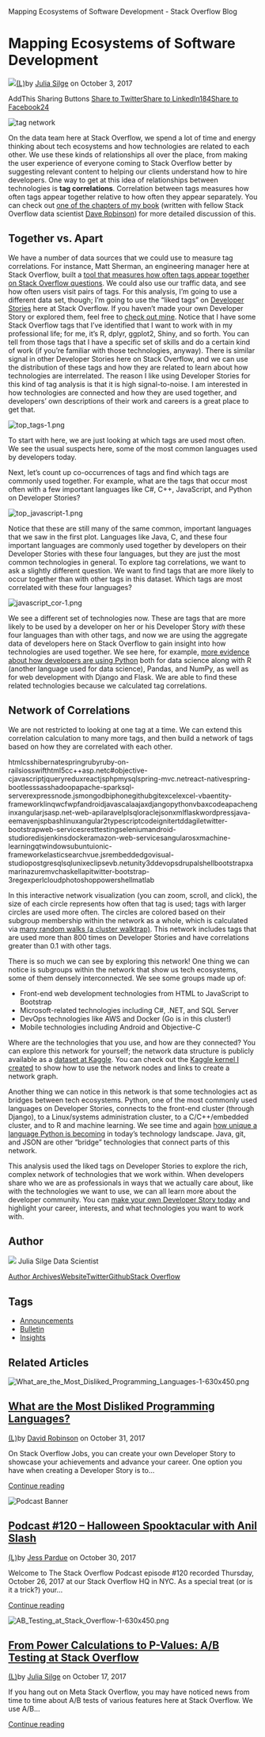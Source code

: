 Mapping Ecosystems of Software Development - Stack Overflow Blog

# Mapping Ecosystems of Software Development

[![](../_resources/9f3852d61f0ea645f36ca9603356689d.jpg)](https://stackoverflow.blog/authors/juliasilge/)[(L)](https://stackoverflow.blog/authors/juliasilge/)by [Julia Silge](https://stackoverflow.blog/authors/juliasilge/) on October 3, 2017

 AddThis Sharing Buttons
[Share to Twitter]()[Share to LinkedIn184]()[Share to Facebook24]()

![tag network](../_resources/84e85f5e7ba1aedaca3c59435620c382.png)

On the data team here at Stack Overflow, we spend a lot of time and energy thinking about tech ecosystems and how technologies are related to each other. We use these kinds of relationships all over the place, from making the user experience of everyone coming to Stack Overflow better by suggesting relevant content to helping our clients understand how to hire developers. One way to get at this idea of relationships between technologies is **tag correlations**. Correlation between tags measures how often tags appear together relative to how often they appear separately. You can check out [one of the chapters of my book](http://tidytextmining.com/ngrams.html#counting-and-correlating-pairs-of-words-with-the-widyr-package) (written with fellow Stack Overflow data scientist [Dave Robinson](https://stackoverflow.blog/authors/drobinson/)) for more detailed discussion of this.

## Together vs. Apart

We have a number of data sources that we could use to measure tag correlations. For instance, Matt Sherman, an engineering manager here at Stack Overflow, built a [tool that measures how often tags appear together on Stack Overflow questions](https://clipperhouse.github.io/stack-correlation/). We could also use our traffic data, and see how often users visit pairs of tags. For this analysis, I’m going to use a different data set, though; I’m going to use the “liked tags” on [Developer Stories](https://stackoverflow.com/users/story/join) here at Stack Overflow. If you haven’t made your own Developer Story or explored them, feel free to [check out mine](https://stackoverflow.com/story/juliasilge). Notice that I have some Stack Overflow tags that I’ve identified that I want to work with in my professional life; for me, it’s R, dplyr, ggplot2, Shiny, and so forth. You can tell from those tags that I have a specific set of skills and do a certain kind of work (if you’re familiar with those technologies, anyway). There is similar signal in other Developer Stories here on Stack Overflow, and we can use the distribution of these tags and how they are related to learn about how technologies are interrelated. The reason I like using Developer Stories for this kind of tag analysis is that it is high signal-to-noise. I am interested in how technologies are connected and how they are used together, and developers’ own descriptions of their work and careers is a great place to get that.

![top_tags-1.png](../_resources/f26b41e4212a2cfa7a49be3de007aa85.png)

To start with here, we are just looking at which tags are used most often. We see the usual suspects here, some of the most common languages used by developers today.

Next, let’s count up co-occurrences of tags and find which tags are commonly used together. For example, what are the tags that occur most often with a few important languages like C#, C++, JavaScript, and Python on Developer Stories?

![top_javascript-1.png](../_resources/23a1db9c546d681bda950252797154d6.png)

Notice that these are still many of the same common, important languages that we saw in the first plot. Languages like Java, C, and these four important languages are commonly used together by developers on their Developer Stories with these four languages, but they are just the most common technologies in general. To explore tag correlations, we want to ask a slightly different question. We want to find tags that are more likely to occur together than with other tags in this dataset. Which tags are most correlated with these four languages?

![javascript_cor-1.png](../_resources/e3ebf545f1da44049045407f5bdadcb2.png)

We see a different set of technologies now. These are tags that are more likely to be used by a developer on her or his Developer Story *with* these four languages than with other tags, and now we are using the aggregate data of developers here on Stack Overflow to gain insight into how technologies are used together. We see here, for example, [more evidence about how developers are using Python](https://stackoverflow.blog/2017/09/14/python-growing-quickly/) both for data science along with R (another language used for data science), Pandas, and NumPy, as well as for web development with Django and Flask. We are able to find these related technologies because we calculated tag correlations.

## Network of Correlations

We are not restricted to looking at one tag at a time. We can extend this correlation calculation to many more tags, and then build a network of tags based on how they are correlated with each other.

htmlcsshibernatespringrubyruby-on-railsiosswifthtml5cc++asp.netc#objective-cjavascriptjqueryreduxreactjsphpmysqlspring-mvc.netreact-nativespring-bootlesssasshadoopapache-sparksql-serverexpressnode.jsmongodbiphonegithubgitexcelexcel-vbaentity-frameworklinqwcfwpfandroidjavascalaajaxdjangopythonvbaxcodeapachenginxangularjsasp.net-web-apilaravelplsqloraclejsonxmlflaskwordpressjava-eemavenjspbashlinuxangular2typescriptcodeignitertddagiletwitter-bootstrapweb-servicesresttestingseleniumandroid-studioredisjenkinsdockeramazon-web-servicesangularosxmachine-learningqtwindowsubuntuionic-frameworkelasticsearchvue.jsrembeddedgovisual-studiopostgresqlsqlunixeclipsevb.netunity3ddevopsdrupalshellbootstrapxamarinazuremvchaskellapitwitter-bootstrap-3regexperlcloudphotoshoppowershellmatlab

In this interactive network visualization (you can zoom, scroll, and click), the size of each circle represents how often that tag is used; tags with larger circles are used more often. The circles are colored based on their subgroup membership within the network as a whole, which is calculated via [many random walks (a cluster walktrap)](https://stackoverflow.com/questions/9471906/what-are-the-differences-between-community-detection-algorithms-in-igraph/). This network includes tags that are used more than 800 times on Developer Stories and have correlations greater than 0.1 with other tags.

There is so much we can see by exploring this network! One thing we can notice is subgroups within the network that show us tech ecosystems, some of them densely interconnected. We see some groups made up of:

- Front-end web development technologies from HTML to JavaScript to Bootstrap
- Microsoft-related technologies including C#, .NET, and SQL Server
- DevOps technologies like AWS and Docker (Go is in this cluster!)
- Mobile technologies including Android and Objective-C

Where are the technologies that you use, and how are they connected? You can explore this network for yourself; the network data structure is publicly available as a [dataset at Kaggle](https://www.kaggle.com/stackoverflow/stack-overflow-tag-network/). You can check out the [Kaggle kernel I created](https://www.kaggle.com/juliasilge/network-graph/code) to show how to use the network nodes and links to create a network graph.

Another thing we can notice in this network is that some technologies act as bridges between tech ecosystems. Python, one of the most commonly used languages on Developer Stories, connects to the front-end cluster (through Django), to a Linux/systems administration cluster, to a C/C++/embedded cluster, and to R and machine learning. We see time and again [how unique a language Python is becoming](https://stackoverflow.blog/2017/09/06/incredible-growth-python/) in today’s technology landscape. Java, git, and JSON are other “bridge” technologies that connect parts of this network.

This analysis used the liked tags on Developer Stories to explore the rich, complex network of technologies that we work within. When developers share who we are as professionals in ways that we actually care about, like with the technologies we want to use, we can all learn more about the developer community. You can [make your own Developer Story today](https://stackoverflow.com/users/story/join) and highlight your career, interests, and what technologies you want to work with.

## Author

![](../_resources/769935d2020372203a6c9af3a57cd991.jpg)
Julia Silge
Data Scientist

[Author Archives](https://stackoverflow.blog/authors/juliasilge/)[Website](http://juliasilge.com/)[Twitter](https://twitter.com/juliasilge)[Github](https://github.com/juliasilge)[Stack Overflow](http://stackoverflow.com/users/5468471/julia-silge)

## Tags

- [Announcements](https://stackoverflow.blog/tags/announcements/)
- [Bulletin](https://stackoverflow.blog/tags/bulletin/)
- [Insights](https://stackoverflow.blog/insights/)

## Related Articles

![What_are_the_Most_Disliked_Programming_Languages-1-630x450.png](../_resources/dcaa021321bfcf29aca700b1066e46f5.png)

## [What are the Most Disliked Programming Languages?](https://stackoverflow.blog/2017/10/31/disliked-programming-languages/)

[(L)](https://stackoverflow.blog/authors/drobinson/)by [David Robinson](https://stackoverflow.blog/authors/drobinson/) on October 31, 2017

On Stack Overflow Jobs, you can create your own Developer Story to showcase your achievements and advance your career. One option you have when creating a Developer Story is to...

[Continue reading](https://stackoverflow.blog/2017/10/31/disliked-programming-languages/)

![Podcast Banner](../_resources/4573452c8408bf3ab185799be0cff5c9.png)

## [Podcast #120 – Halloween Spooktacular with Anil Slash](https://stackoverflow.blog/2017/10/30/podcast-120-halloween-spooktacular-anil-slash/)

[(L)](https://stackoverflow.blog/authors/jpardue/)by [Jess Pardue](https://stackoverflow.blog/authors/jpardue/) on October 30, 2017

Welcome to The Stack Overflow Podcast episode #120 recorded Thursday, October 26, 2017 at our Stack Overflow HQ in NYC. As a special treat (or is it a trick?) your...

[Continue reading](https://stackoverflow.blog/2017/10/30/podcast-120-halloween-spooktacular-anil-slash/)

![AB_Testing_at_Stack_Overflow-1-630x450.png](../_resources/62197c4246eaf887b4c69d1b1d726e5a.png)

## [From Power Calculations to P-Values: A/B Testing at Stack Overflow](https://stackoverflow.blog/2017/10/17/power-calculations-p-values-ab-testing-stack-overflow/)

[(L)](https://stackoverflow.blog/authors/juliasilge/)by [Julia Silge](https://stackoverflow.blog/authors/juliasilge/) on October 17, 2017

If you hang out on Meta Stack Overflow, you may have noticed news from time to time about A/B tests of various features here at Stack Overflow. We use A/B...

[Continue reading](https://stackoverflow.blog/2017/10/17/power-calculations-p-values-ab-testing-stack-overflow/)